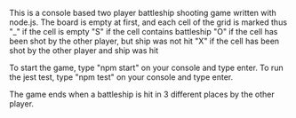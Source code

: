 This is a console based two player battleship shooting game written with node.js.
The board is empty at first, and each cell of the grid is marked thus
"_" if the cell is empty
"S" if the cell contains battleship
"O" if the  cell has been shot by the other player, but ship was not hit
"X" if the cell has been shot by the other player and ship was hit

To start the game, type "npm start" on your console and type enter.
To run the jest test, type "npm test" on your console and type enter.

The game ends when a battleship is hit in 3 different places by the other player.

